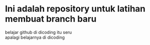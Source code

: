 # Ini adalah repository untuk latihan membuat branch baru
belajar github di dicoding itu  seru<br>
apalagi belajarnya di dicoding
